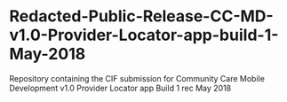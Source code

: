 # Redacted-Public-Release-CC-MD-v1.0-Provider-Locator-app-build-1-May-2018
Repository containing the CIF submission for Community Care Mobile Development v1.0 Provider Locator app Build 1 rec May 2018
